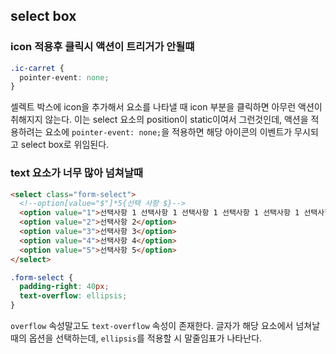 ## select box
### icon 적용후 클릭시 액션이 트리거가 안될떄
```css
.ic-carret {
  pointer-event: none;
}
```
셀렉트 박스에 icon을 추가해서 요소를 나타낼 때 icon 부분을 클릭하면 아무런 액션이 취해지지 않는다. 이는 select 요소의 position이 static이여서 그런것인데, 액션을 적용하려는 요소에 `pointer-event: none;`을 적용하면 해당 아이콘의 이벤트가 무시되고 select box로 위임된다.

### text 요소가 너무 많아 넘쳐날때
```html
<select class="form-select">
  <!--option[value="$"]*5{선택 사항 $}-->
  <option value="1">선택사항 1 선택사항 1 선택사항 1 선택사항 1 선택사항 1 선택사항 1 선택사항 1 선택사항 1 선택사항 1 선택사항 1 선택사항 1 선택사항 1 선택사항 1 선택사항 1 선택사항 1 선택사항 1 선택사항 1 선택사항 1 선택사항 1 선택사항 1</option>
  <option value="2">선택사항 2</option>
  <option value="3">선택사항 3</option>
  <option value="4">선택사항 4</option>
  <option value="5">선택사항 5</option>
</select>
```
```css
.form-select {
  padding-right: 40px;
  text-overflow: ellipsis;
}
```
`overflow` 속성말고도 `text-overflow` 속성이 존재한다. 글자가 해당 요소에서 넘쳐날 때의 옵션을 선택하는데, `ellipsis`를 적용할 시 말줄임표가 나타난다.